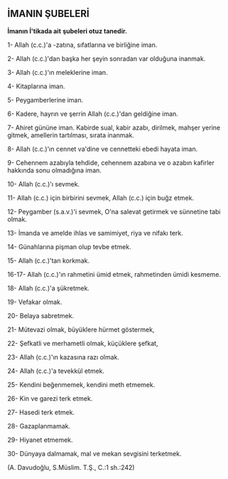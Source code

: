 ## İMANIN ŞUBELERİ

**İmanın İ'tikada ait** **şubeleri otuz tanedir.**

1-  Allah (c.c.)'a -zatına, sıfatlarına ve birliğine iman.

2-  Allah (c.c.)'dan başka her şeyin sonradan var olduğuna inanmak.

3-  Allah (c.c.)'ın meleklerine iman.

4-  Kitaplarına iman.

5-  Peygamberlerine iman.

6-  Kadere, hayrın ve şerrin Allah (c.c.)'dan geldiğine iman.

7-  Ahiret gününe iman. Kabirde sual, kabir azabı, dirilmek, mahşer yerine gitmek, amellerin tartılması, sırata inanmak.

8-  Allah (c.c.)'ın cennet va'dine ve cennetteki ebedi hayata iman.

9-  Cehennem azabıyla tehdide, cehennem azabına ve o azabın kafirler hakkında sonu olmadığına iman.

10- Allah (c.c.)'ı sevmek.

11- Allah (c.c.) için birbirini sevmek, Allah (c.c.) için buğz etmek.

12- Peygamber (s.a.v.)'i sevmek, O'na salevat getirmek ve sünnetine tabi olmak.

13- İmanda ve amelde ihlas ve samimiyet, riya ve nifakı terk.

14- Günahlarına pişman olup tevbe etmek.

15- Allah (c.c.)'tan korkmak.

16-17- Allah (c.c.)'ın rahmetini ümid etmek, rahmetinden ümidi kesmeme.

18- Allah (c.c.)'a şükretmek.

19- Vefakar olmak.

20- Belaya sabretmek.

21- Mütevazi olmak, büyüklere hürmet göstermek,

22- Şefkatli ve merhametli olmak, küçüklere şefkat,

23- Allah (c.c.)'ın kazasına razı olmak.

24- Allah (c.c.)'a tevekkül etmek.

25- Kendini beğenmemek, kendini meth etmemek.

26- Kin ve garezi terk etmek.

27- Hasedi terk etmek.

28- Gazaplanmamak.

29- Hiyanet etmemek.

30- Dünyaya dalmamak, mal ve mekan sevgisini terketmek.

(A. Davudoğlu, S.Müslim. T.Ş., C.:1 sh.:242)

